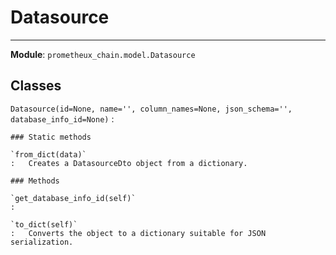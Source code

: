 # Datasource

---
**Module**: `prometheux_chain.model.Datasource`

Classes
-------

`Datasource(id=None, name='', column_names=None, json_schema='', database_info_id=None)`
:   

    ### Static methods

    `from_dict(data)`
    :   Creates a DatasourceDto object from a dictionary.

    ### Methods

    `get_database_info_id(self)`
    :

    `to_dict(self)`
    :   Converts the object to a dictionary suitable for JSON serialization.